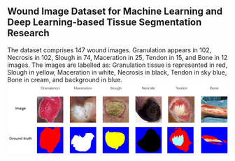 ## Wound Image Dataset for Machine Learning and Deep Learning-based Tissue Segmentation Research

The dataset comprises 147 wound images. Granulation appears in 102, Necrosis in 102, Slough in 74, Maceration in 25, Tendon in 15, and Bone in 12 images.
The images are labelled as: Granulation tissue is represented in red, Slough in yellow, Maceration in white, Necrosis in black, Tendon in sky blue, Bone in cream, and background in blue.
![image](https://github.com/akabircs/WoundTissue/blob/main/sample.png)

